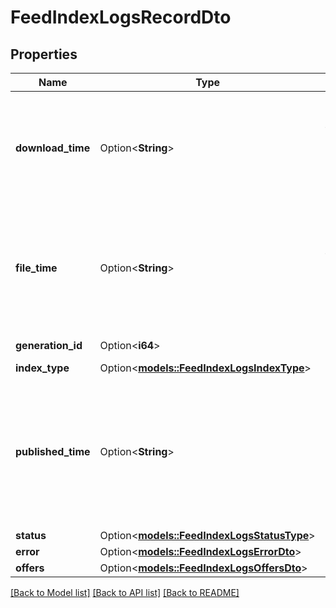 # FeedIndexLogsRecordDto

## Properties

Name | Type | Description | Notes
------------ | ------------- | ------------- | -------------
**download_time** | Option<**String**> | Дата и время загрузки прайс-листа.  Формат даты: ISO 8601 со смещением относительно UTC. Например, `2017-11-21T00:42:42+03:00`.  | [optional]
**file_time** | Option<**String**> | Дата и время, которые магазин указал в прайс-листе.  Формат даты: ISO 8601 со смещением относительно UTC. Например, `2017-11-21T00:42:42+03:00`.  | [optional]
**generation_id** | Option<**i64**> | Идентификатор индексации. | [optional]
**index_type** | Option<[**models::FeedIndexLogsIndexType**](FeedIndexLogsIndexType.md)> |  | [optional]
**published_time** | Option<**String**> | Дата и время публикации предложений из прайс-листа на Яндекс Маркете.  Формат даты: ISO 8601 со смещением относительно UTC. Например, `2017-11-21T00:42:42+03:00`.  | [optional]
**status** | Option<[**models::FeedIndexLogsStatusType**](FeedIndexLogsStatusType.md)> |  | [optional]
**error** | Option<[**models::FeedIndexLogsErrorDto**](FeedIndexLogsErrorDTO.md)> |  | [optional]
**offers** | Option<[**models::FeedIndexLogsOffersDto**](FeedIndexLogsOffersDTO.md)> |  | [optional]

[[Back to Model list]](../README.md#documentation-for-models) [[Back to API list]](../README.md#documentation-for-api-endpoints) [[Back to README]](../README.md)


